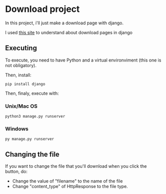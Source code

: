 # Download project

In this project, i'll just make a download page with django.

I used [this site](https://djangoadventures.com/how-to-create-file-download-links-in-django/) to understand about download pages in django

## Executing

To execute, you need to have Python and a virtual environviment (this one is not obligatory).

Then, install:

```
pip install django
```

Then, finaly, execute with:

### Unix/Mac OS

```
python3 manage.py runserver
```

### Windows

```
py manage.py runserver
```

## Changing the file

If you want to change the file that you'll download when you click the button, do:

* Change the value of "filename" to the name of the file
* Change "content_type" of HttpResponse to the file type.
